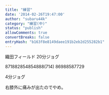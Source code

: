 ```yaml
---
title: "練習"
date: '2014-02-26T19:47:00'
author: "subaru44k"
category: "練習(中)"
status: "publish"
allowComments: true
convertBreaks: false
entryHash: "b163f8e8149daee191b2eb2d255282b1"
---
```

織田フィールド
20分ジョグ

871882854854888(714)
86988587729

4分ジョグ

右膝外に痛みが出たのでやめ。
